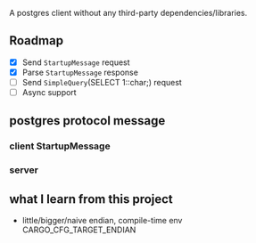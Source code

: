 A postgres client without any third-party dependencies/libraries.

## Roadmap

- [x] Send `StartupMessage` request
- [x] Parse `StartupMessage` response
- [ ] Send `SimpleQuery`(SELECT 1::char;)  request
- [ ] Async support

## postgres protocol message

### client StartupMessage

### server 

## what I learn from this project

- little/bigger/naive endian, compile-time env CARGO_CFG_TARGET_ENDIAN
